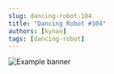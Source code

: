 ```yaml
---
slug: dancing-robot-104
title: "Dancing Robot #104"
authors: [kynan]
tags: [dancing-robot]
---
```


![Example banner](/img/stories/dancing-robot_new/104.png)
